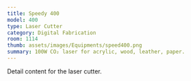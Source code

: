 ```yaml
---
title: Speedy 400
model: 400
type: Laser Cutter
category: Digital Fabrication
room: 1114
thumb: assets/images/Equipments/speed400.png
summary: 100W CO₂ laser for acrylic, wood, leather, paper.
---
```

Detail content for the laser cutter.
